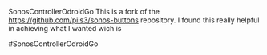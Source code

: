 SonosControllerOdroidGo
This is a fork of the https://github.com/piis3/sonos-buttons repository.
I found this really helpful in achieving what I wanted wich is

#SonosControllerOdroidGo